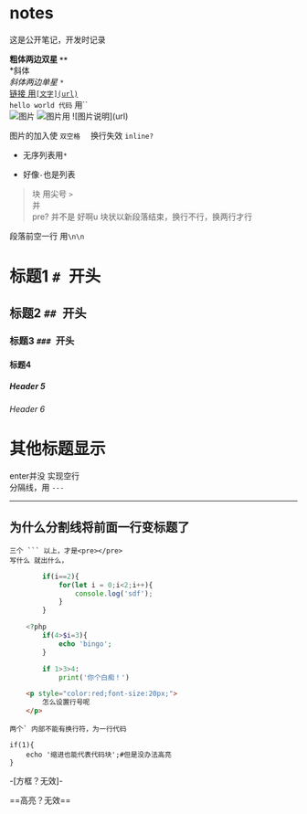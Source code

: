 # notes
这是公开笔记，开发时记录  

**粗体两边双星 `**`**  
*斜体  
*斜体两边单星 `*`*  
[链接 用`[文字](url)`](http://www.baidu.com)  
`hello world 代码`  用``  
![图片](https://avatars1.githubusercontent.com/u/35069176?s=400&u=aa93d02fbddf4ec941640b1ddae4cd25199e8e73&v=4)  ![图片用 `![图片说明](url)`](https://avatars1.githubuserconteu/35069176?s=400&u=aa93d02fbddf4ec941640b1ddae4cd25199e8rte73=&v=4)

图片的加入使 `双空格  ` 换行失效 `inline?`
* 无序列表用`*`  
- 好像`-`也是列表  
> 块 用尖号 `>`  
并  
pre?  并不是
好啊u
块状以新段落结束，换行不行，换两行才行  

段落前空一行 用`\n\n`
# 标题1 `# `开头
## 标题2 `## `开头
### 标题3 `### `开头
#### 标题4
##### Header 5
###### Header 6
其他标题显示
=

enter并没
实现空行  
分隔线，用 `---`

---
为什么分割线将前面一行变标题了  
----------

> 
````
三个 ``` 以上，才是<pre></pre>
写什么 就出什么，
````
```javascript
        if(i==2){
            for(let i = 0;i<2;i++){
                console.log('sdf');
            }
        }
```
```php
    <?php
        if(4>$i=3){
            echo 'bingo';
        }
```
```python    
        if 1>3>4:
            print('你个白痴！')
```
```html
    <p style="color:red;font-size:20px;">
        怎么设置行号呢
    </p>
```
``
两个` 内部不能有换行符，为一行代码
``

    if(1){
        echo '缩进也能代表代码块';#但是没办法高亮
    }

-[方框？无效]-

==高亮？无效==

[^1]: 这里是脚注的内容
[^2]: 这里是脚注的内容
[^n]:这里是脚注的内容  
[^n]: 这里是脚注的内容
